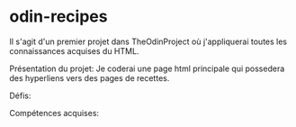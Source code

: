 # odin-recipes

Il s'agit d'un premier projet dans TheOdinProject où j'appliquerai toutes les connaissances acquises du HTML.

Présentation du projet:
    Je coderai une page html principale qui possedera des hyperliens vers des pages de recettes.
    
Défis:

Compétences acquises:
